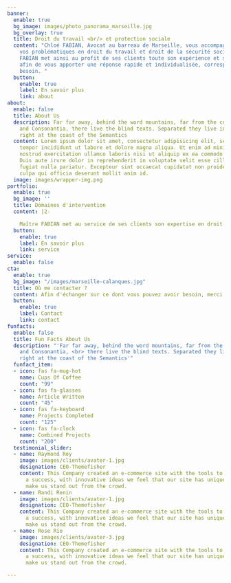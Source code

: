 ```yaml
---
banner:
  enable: true
  bg_image: images/photo_panorama_marseille.jpg
  bg_overlay: true
  title: Droit du travail <br/> et protection sociale
  content: "Chloé FABIAN, Avocat au barreau de Marseille, vous accompagne dans toutes
    vos problématiques en droit du travail et droit de la sécurité sociale.\n\nMaître
    FABIAN met ainsi au profit de ses clients toute son expérience et sa réactivité
    afin de vous apporter une réponse rapide et individualisée, correspondant à votre
    besoin. "
  button:
    enable: true
    label: En savoir plus
    link: about
about:
  enable: false
  title: About Us
  description: Far far away, behind the word mountains, far from the countries Vokalia
    and Consonantia, there live the blind texts. Separated they live in Bookmarksgrove
    right at the coast of the Semantics
  content: Lorem ipsum dolor sit amet, consectetur adipisicing elit, sed do eiusmod
    tempor incididunt ut labore et dolore magna aliqua. Ut enim ad minim veniam, quis
    nostrud exercitation ullamco laboris nisi ut aliquip ex ea commodo consequat.
    Duis aute irure dolor in reprehenderit in voluptate velit esse cillum dolore eu
    fugiat nulla pariatur. Excepteur sint occaecat cupidatat non proident, sunt in
    culpa qui officia deserunt mollit anim id.
  image: images/wrapper-img.png
portfolio:
  enable: true
  bg_image: ''
  title: Domaines d'intervention
  content: |2-

    Maître FABIAN met au service de ses clients son expertise en droit du travail et de la sécurité sociale dans divers domaines.
  button:
    enable: true
    label: En savoir plus
    link: service
service:
  enable: false
cta:
  enable: true
  bg_image: "/images/marseille-calanques.jpg"
  title: Où me contacter ?
  content: Afin d'échanger sur ce dont vous pouvez avoir besoin, merci de ...
  button:
    enable: true
    label: Contact
    link: contact
funfacts:
  enable: false
  title: Fun Facts About Us
  description: "'Far far away, behind the word mountains, far from the countries Vokalia
    and Consonantia, <br> there live the blind texts. Separated they live in Bookmarksgrove
    right at the coast of the Semantics'"
  funfact_item:
  - icon: fas fa-mug-hot
    name: Cups Of Coffee
    count: "99"
  - icon: fas fa-glasses
    name: Article Written
    count: "45"
  - icon: fas fa-keyboard
    name: Projects Completed
    count: "125"
  - icon: fas fa-clock
    name: Combined Projects
    count: "200"
  testimonial_slider:
  - name: Raymond Roy
    image: images/clients/avater-1.jpg
    designation: CEO-Themefisher
    content: This Company created an e-commerce site with the tools to make our business
      a success, with innovative ideas we feel that our site has unique elements that
      make us stand out from the crowd.
  - name: Randi Renin
    image: images/clients/avater-1.jpg
    designation: CEO-Themefisher
    content: This Company created an e-commerce site with the tools to make our business
      a success, with innovative ideas we feel that our site has unique elements that
      make us stand out from the crowd.
  - name: Rose Rio
    image: images/clients/avater-3.jpg
    designation: CEO-Themefisher
    content: This Company created an e-commerce site with the tools to make our business
      a success, with innovative ideas we feel that our site has unique elements that
      make us stand out from the crowd.

---
```

